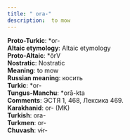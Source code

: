 ```yaml
---
title: " ora-"
description:  to mow
---
```


<strong>Proto-Turkic</strong>:  *or-<br>
<strong>Altaic etymology</strong>:  Altaic etymology<br>
<strong> Proto-Altaic</strong>:  *ŏrV<br>
<strong>Nostratic</strong>:  Nostratic<br>
<strong>Meaning</strong>:  to mow<br>
<strong>Russian meaning</strong>:  косить<br>
<strong>Turkic</strong>:  *or-<br>
<strong>Tungus-Manchu</strong>:  *orā-kta<br>
<strong>Comments</strong>:  ЭСТЯ 1, 468, Лексика 469.<br>
<strong>Karakhanid</strong>:  or- (MK)<br>
<strong>Turkish</strong>:  ora-<br>
<strong>Turkmen</strong>:  or-<br>
<strong>Chuvash</strong>:  vɨr-<br>


